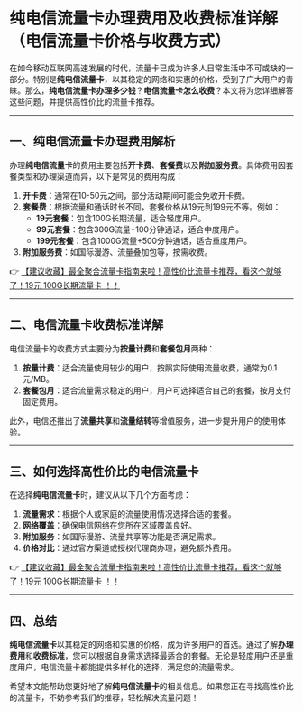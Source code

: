 # 纯电信流量卡办理费用及收费标准详解（电信流量卡价格与收费方式）

在如今移动互联网高速发展的时代，流量卡已成为许多人日常生活中不可或缺的一部分。特别是**纯电信流量卡**，以其稳定的网络和实惠的价格，受到了广大用户的青睐。那么，**纯电信流量卡办理多少钱**？**电信流量卡怎么收费**？本文将为您详细解答这些问题，并提供高性价比的流量卡推荐。

---

## 一、纯电信流量卡办理费用解析

办理**纯电信流量卡**的费用主要包括**开卡费**、**套餐费**以及**附加服务费**。具体费用因套餐类型和办理渠道而异，以下是常见的费用构成：

1. **开卡费**：通常在10-50元之间，部分活动期间可能会免收开卡费。
2. **套餐费**：根据流量和通话时长不同，套餐价格从19元到199元不等。例如：
   - **19元套餐**：包含100G长期流量，适合轻度用户。
   - **99元套餐**：包含300G流量+100分钟通话，适合中度用户。
   - **199元套餐**：包含1000G流量+500分钟通话，适合重度用户。
3. **附加服务费**：如国际漫游、流量叠加包等，按需收费。

👉 [【建议收藏】最全聚合流量卡指南来啦！高性价比流量卡推荐，看这个就够了！19元 100G长期流量卡 ！！](https://bit.ly/Liuliangka)

---

## 二、电信流量卡收费标准详解

电信流量卡的收费方式主要分为**按量计费**和**套餐包月**两种：

1. **按量计费**：适合流量使用较少的用户，按照实际使用流量收费，通常为0.1元/MB。
2. **套餐包月**：适合流量需求稳定的用户，用户可选择适合自己的套餐，按月支付固定费用。

此外，电信还推出了**流量共享**和**流量结转**等增值服务，进一步提升用户的使用体验。

---

## 三、如何选择高性价比的电信流量卡

在选择**纯电信流量卡**时，建议从以下几个方面考虑：

1. **流量需求**：根据个人或家庭的流量使用情况选择合适的套餐。
2. **网络覆盖**：确保电信网络在您所在区域覆盖良好。
3. **附加服务**：如国际漫游、流量共享等功能是否满足需求。
4. **价格对比**：通过官方渠道或授权代理商办理，避免额外费用。

👉 [【建议收藏】最全聚合流量卡指南来啦！高性价比流量卡推荐，看这个就够了！19元 100G长期流量卡 ！！](https://bit.ly/Liuliangka)

---

## 四、总结

**纯电信流量卡**以其稳定的网络和实惠的价格，成为许多用户的首选。通过了解**办理费用**和**收费标准**，您可以根据自身需求选择最适合的套餐。无论是轻度用户还是重度用户，电信流量卡都能提供多样化的选择，满足您的流量需求。

希望本文能帮助您更好地了解**纯电信流量卡**的相关信息。如果您正在寻找高性价比的流量卡，不妨参考我们的推荐，轻松解决流量问题！